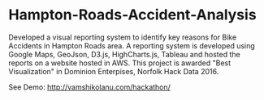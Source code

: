 # Hampton-Roads-Accident-Analysis
Developed a visual reporting system to identify key reasons for Bike Accidents in Hampton Roads area. A reporting system is developed using Google Maps, GeoJson, D3.js, HighCharts.js, Tableau and hosted the reports on a website hosted in AWS.
This project is awarded "Best Visualization" in Dominion Enterpises, Norfolk Hack Data 2016.

See Demo: http://vamshikolanu.com/hackathon/
